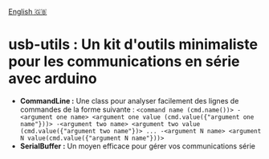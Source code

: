 [English 🇬🇧](https://github.com/Choucroute-melba/usb-utils/blob/master/readme.md)

# usb-utils : Un kit d'outils minimaliste pour les communications en série avec arduino

- **CommandLine :** Une class pour analyser facilement des lignes de commandes de la forme suivante :
    `<command name (cmd.name())> -<argument one name> <argument one value (cmd.value({"argument one name"}))> -<argument two name> <argument two value (cmd.value({"argument two name"})> ... -<argument N name> <argument N value(cmd.value({"argument N name"}))>`
- **SerialBuffer :** Un moyen efficace pour gérer vos communications série
